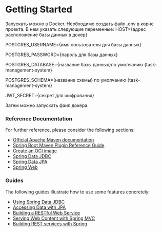 # Getting Started

Запускать можно в Docker.
Необходимо создать файл .env в корне проекта.
В нем указать следующие переменные:
HOST={адрес расположение базы данных в докер}

POSTGRES_USERNAME={имя пользователя для базы данных}

POSTGRES_PASSWORD={пароль для базы данных}

POSTGRES_DATABASE={название базы данных}по умолчанию {task-management-system}

POSTGRES_SCHEMA={название схемы} по умолчанию {task-management-system}

JWT_SECRET={секрет для шифрования}


Затем можно запускать фаил докера. 


### Reference Documentation

For further reference, please consider the following sections:

* [Official Apache Maven documentation](https://maven.apache.org/guides/index.html)
* [Spring Boot Maven Plugin Reference Guide](https://docs.spring.io/spring-boot/docs/3.1.6/maven-plugin/reference/html/)
* [Create an OCI image](https://docs.spring.io/spring-boot/docs/3.1.6/maven-plugin/reference/html/#build-image)
* [Spring Data JDBC](https://docs.spring.io/spring-boot/docs/3.1.6/reference/htmlsingle/index.html#data.sql.jdbc)
* [Spring Data JPA](https://docs.spring.io/spring-boot/docs/3.1.6/reference/htmlsingle/index.html#data.sql.jpa-and-spring-data)
* [Spring Web](https://docs.spring.io/spring-boot/docs/3.1.6/reference/htmlsingle/index.html#web)

### Guides

The following guides illustrate how to use some features concretely:

* [Using Spring Data JDBC](https://github.com/spring-projects/spring-data-examples/tree/master/jdbc/basics)
* [Accessing Data with JPA](https://spring.io/guides/gs/accessing-data-jpa/)
* [Building a RESTful Web Service](https://spring.io/guides/gs/rest-service/)
* [Serving Web Content with Spring MVC](https://spring.io/guides/gs/serving-web-content/)
* [Building REST services with Spring](https://spring.io/guides/tutorials/rest/)

